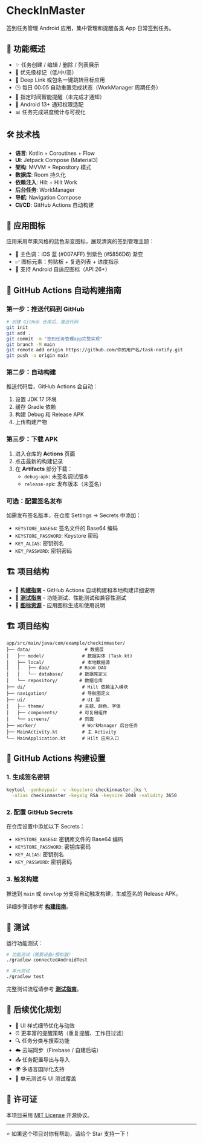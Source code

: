 # CheckInMaster

签到任务管理 Android 应用，集中管理和提醒各类 App 日常签到任务。

## 🎯 功能概述
- ✨ 任务创建 / 编辑 / 删除 / 列表展示
- 🎨 优先级标记（低/中/高）
- 🔗 Deep Link 或包名一键跳转目标应用
- 🕒 每日 00:05 自动重置完成状态（WorkManager 周期任务）
- 🔔 指定时间智能提醒（未完成才通知）
- 📱 Android 13+ 通知权限适配
- 📊 任务完成进度统计与可视化

## 🛠️ 技术栈
- **语言**: Kotlin + Coroutines + Flow
- **UI**: Jetpack Compose (Material3)
- **架构**: MVVM + Repository 模式
- **数据库**: Room 持久化
- **依赖注入**: Hilt + Hilt Work
- **后台任务**: WorkManager
- **导航**: Navigation Compose
- **CI/CD**: GitHub Actions 自动构建

## 📱 应用图标
应用采用苹果风格的蓝色渐变图标，展现清爽的签到管理主题：
- 🎨 主色调：iOS 蓝 (#007AFF) 到紫色 (#5856D6) 渐变
- ✅ 图标元素：剪贴板 + 复选列表 + 进度指示
- 🔄 支持 Android 自适应图标（API 26+）

## 🚀 GitHub Actions 自动构建指南

### 第一步：推送代码到 GitHub
```bash
# 创建 GitHub 仓库后，推送代码
git init
git add .
git commit -m "签到任务管理app完整实现"
git branch -M main
git remote add origin https://github.com/你的用户名/task-notify.git
git push -u origin main
```

### 第二步：自动构建
推送代码后，GitHub Actions 会自动：
1. 设置 JDK 17 环境
2. 缓存 Gradle 依赖
3. 构建 Debug 和 Release APK
4. 上传构建产物

### 第三步：下载 APK
1. 进入仓库的 **Actions** 页面
2. 点击最新的构建记录
3. 在 **Artifacts** 部分下载：
   - `debug-apk`: 未签名调试版本
   - `release-apk`: 发布版本（未签名）

### 可选：配置签名发布
如需发布签名版本，在仓库 Settings → Secrets 中添加：
- `KEYSTORE_BASE64`: 签名文件的 Base64 编码
- `KEYSTORE_PASSWORD`: Keystore 密码  
- `KEY_ALIAS`: 密钥别名
- `KEY_PASSWORD`: 密钥密码

## 🏗️ 项目结构
- 📘 **[构建指南](BUILD_GUIDE.md)** - GitHub Actions 自动构建和本地构建详细说明
- 📗 **[测试指南](TEST_GUIDE.md)** - 功能测试、性能测试和兼容性测试
- 📙 **[图标资源](app/src/main/res/ICON_README.md)** - 应用图标生成和使用说明

## 🏗️ 项目结构
```
app/src/main/java/com/example/checkinmaster/
├── data/                    # 数据层
│   ├── model/              # 数据实体 (Task.kt)
│   ├── local/              # 本地数据源
│   │   ├── dao/           # Room DAO
│   │   └── database/      # 数据库定义
│   └── repository/        # 数据仓库
├── di/                     # Hilt 依赖注入模块
├── navigation/             # 导航图定义
├── ui/                     # UI 层
│   ├── theme/             # 主题、颜色、字体
│   ├── components/        # 可复用组件
│   └── screens/           # 页面
├── worker/                 # WorkManager 后台任务
├── MainActivity.kt         # 主 Activity
└── MainApplication.kt      # Hilt 应用入口
```

## 🔐 GitHub Actions 构建设置

### 1. 生成签名密钥
```bash
keytool -genkeypair -v -keystore checkinmaster.jks \
  -alias checkinmaster -keyalg RSA -keysize 2048 -validity 3650
```

### 2. 配置 GitHub Secrets
在仓库设置中添加以下 Secrets：
- `KEYSTORE_BASE64`: 密钥库文件的 Base64 编码
- `KEYSTORE_PASSWORD`: 密钥库密码  
- `KEY_ALIAS`: 密钥别名
- `KEY_PASSWORD`: 密钥密码

### 3. 触发构建
推送到 `main` 或 `develop` 分支将自动触发构建，生成签名的 Release APK。

详细步骤请参考 **[构建指南](BUILD_GUIDE.md)**。

## 🧪 测试
运行功能测试：
```bash
# 功能测试（需要设备/模拟器）
./gradlew connectedAndroidTest

# 单元测试
./gradlew test
```

完整测试流程请参考 **[测试指南](TEST_GUIDE.md)**。

## 🔮 后续优化规划
- 🎨 UI 样式细节优化与动效
- ⏰ 更丰富的提醒策略（重复提醒、工作日过滤）
- 🔍 任务分类与搜索功能
- ☁️ 云端同步（Firebase / 自建后端）
- 📤 任务配置导出与导入
- 🌍 多语言国际化支持
- 🧪 单元测试与 UI 测试覆盖

## 📄 许可证
本项目采用 [MIT License](LICENSE) 开源协议。

---

⭐ 如果这个项目对你有帮助，请给个 Star 支持一下！
